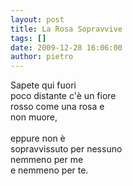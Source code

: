 ```yaml
---
layout: post
title: La Rosa Sopravvive
tags: []
date: 2009-12-28 16:06:00
author: pietro
---
```

Sapete qui fuori<br/>poco distante c'è un fiore<br/>rosso come una rosa e<br/>non muore,<br/><br/>eppure non è<br/>sopravvissuto per nessuno<br/>nemmeno per me<br/>e nemmeno per te.
